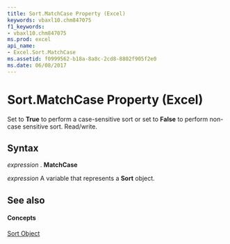 ```yaml
---
title: Sort.MatchCase Property (Excel)
keywords: vbaxl10.chm847075
f1_keywords:
- vbaxl10.chm847075
ms.prod: excel
api_name:
- Excel.Sort.MatchCase
ms.assetid: f0999562-b18a-8a8c-2cd8-8802f905f2e0
ms.date: 06/08/2017
---
```



# Sort.MatchCase Property (Excel)

Set to  **True** to perform a case-sensitive sort or set to **False** to perform non-case sensitive sort. Read/write.


## Syntax

 _expression_ . **MatchCase**

 _expression_ A variable that represents a **Sort** object.


## See also


#### Concepts


[Sort Object](sort-object-excel.md)

